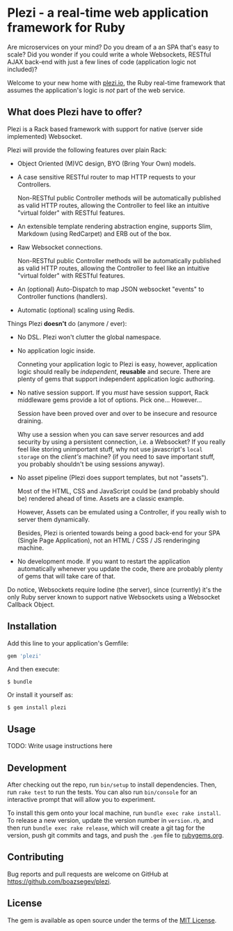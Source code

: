 # Plezi - a real-time web application framework for Ruby

Are microservices on your mind? Do you dream of a an SPA that's easy to scale? Did you wonder if you could write a whole Websockets, RESTful AJAX back-end with just a few lines of code (application logic not included)?

Welcome to your new home with [plezi.io](http://www.plezi.io), the Ruby real-time framework that assumes the application's logic is *not* part of the web service.

## What does Plezi have to offer?

Plezi is a Rack based framework with support for native (server side implemented) Websocket.

Plezi will provide the following features over plain Rack:

* Object Oriented (M)VC design, BYO (Bring Your Own) models.

* A case sensitive RESTful router to map HTTP requests to your Controllers.

    Non-RESTful public Controller methods will be automatically published as valid HTTP routes, allowing the Controller to feel like an intuitive "virtual folder" with RESTful features.

* An extensible template rendering abstraction engine, supports Slim, Markdown (using RedCarpet) and ERB out of the box.

* Raw Websocket connections.

    Non-RESTful public Controller methods will be automatically published as valid HTTP routes, allowing the Controller to feel like an intuitive "virtual folder" with RESTful features.

* An (optional) Auto-Dispatch to map JSON websocket "events" to Controller functions (handlers).

* Automatic (optional) scaling using Redis.

Things Plezi **doesn't** do (anymore / ever):

* No DSL. Plezi won't clutter the global namespace.

* No application logic inside.

    Conneting your application logic to Plezi is easy, however, application logic should really be *independent*, **reusable** and secure. There are plenty of gems that support independent application logic authoring.

* No native session support. If you *must* have session support, Rack middleware gems provide a lot of options. Pick one... However...

    Session have been proved over and over to be insecure and resource draining.

    Why use a session when you can save server resources and add security by using a persistent connection, i.e. a Websocket? If you really feel like storing unimportant stuff, why not use javascript's `local storage` on the *client's* machine? (if you need to save important stuff, you probably shouldn't be using sessions anyway).

* No asset pipeline (Plezi does support templates, but not "assets").

    Most of the HTML, CSS and JavaScript could be (and probably should be) rendered ahead of time. Assets are a classic example.

    However, Assets can be emulated using a Controller, if you really wish to server them dynamically.

    Besides, Plezi is oriented towards being a good back-end for your SPA (Single Page Application), not an HTML / CSS / JS renderinging machine.

* No development mode. If you want to restart the application automatically whenever you update the code, there are probably plenty of gems that will take care of that.

Do notice, Websockets require Iodine (the server), since (currently) it's the only Ruby server known to support native Websockets using a Websocket Callback Object.

## Installation

Add this line to your application's Gemfile:

```ruby
gem 'plezi'
```

And then execute:

    $ bundle

Or install it yourself as:

    $ gem install plezi

## Usage

TODO: Write usage instructions here

## Development

After checking out the repo, run `bin/setup` to install dependencies. Then, run `rake test` to run the tests. You can also run `bin/console` for an interactive prompt that will allow you to experiment.

To install this gem onto your local machine, run `bundle exec rake install`. To release a new version, update the version number in `version.rb`, and then run `bundle exec rake release`, which will create a git tag for the version, push git commits and tags, and push the `.gem` file to [rubygems.org](https://rubygems.org).

## Contributing

Bug reports and pull requests are welcome on GitHub at https://github.com/boazsegev/plezi.


## License

The gem is available as open source under the terms of the [MIT License](http://opensource.org/licenses/MIT).
